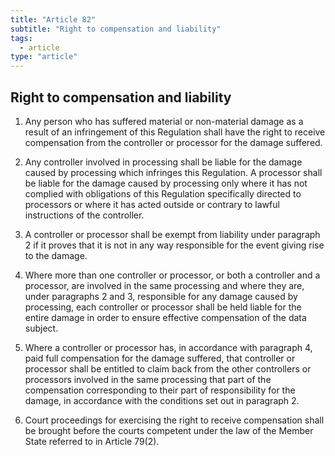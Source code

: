 ```yaml
---
title: "Article 82"
subtitle: "Right to compensation and liability"
tags:
  - article
type: "article"
---
```

## Right to compensation and liability

1. Any person who has suffered material or non-material damage as a result of an infringement of this Regulation shall have the right to receive compensation from the controller or processor for the damage suffered.

2. Any controller involved in processing shall be liable for the damage caused by processing which infringes this Regulation. A processor shall be liable for the damage caused by processing only where it has not complied with obligations of this Regulation specifically directed to processors or where it has acted outside or contrary to lawful instructions of the controller.

3. A controller or processor shall be exempt from liability under paragraph 2 if it proves that it is not in any way responsible for the event giving rise to the damage.

4. Where more than one controller or processor, or both a controller and a processor, are involved in the same processing and where they are, under paragraphs 2 and 3, responsible for any damage caused by processing, each controller or processor shall be held liable for the entire damage in order to ensure effective compensation of the data subject.

5. Where a controller or processor has, in accordance with paragraph 4, paid full compensation for the damage suffered, that controller or processor shall be entitled to claim back from the other controllers or processors involved in the same processing that part of the compensation corresponding to their part of responsibility for the damage, in accordance with the conditions set out in paragraph 2.

6. Court proceedings for exercising the right to receive compensation shall be brought before the courts competent under the law of the Member State referred to in Article 79(2).
